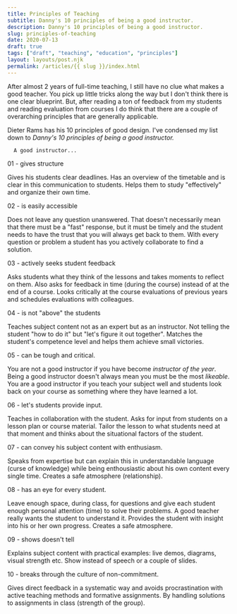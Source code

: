 ```yaml
---
title: Principles of Teaching
subtitle: Danny's 10 principles of being a good instructor.
description: Danny's 10 principles of being a good instructor.
slug: principles-of-teaching
date: 2020-07-13
draft: true
tags: ["draft", "teaching", "education", "principles"]
layout: layouts/post.njk
permalink: /articles/{{ slug }}/index.html
---
```


After almost 2 years of full-time teaching, I still have no clue what makes a good teacher. You pick up little tricks along the way but I don't think there is one clear blueprint. But, after reading a ton of feedback from my students and reading evaluation from courses I do think that there are a couple of overarching principles that are generally applicable.

Dieter Rams has his 10 principles of good design. I've condensed my list down to _Danny's 10 principles of being a good instructor._

```
  A good instructor...
```

01 - gives structure

Gives his students clear deadlines. Has an overview of the timetable and is clear in this communication to students. Helps them to study "effectively" and organize their own time.

02 - is easily accessible

Does not leave any question unanswered. That doesn't necessarily mean that there must be a "fast" response, but it must be timely and the student needs to have the trust that you will always get back to them. With every question or problem a student has you actively collaborate to find a solution.

03 - actively seeks student feedback

Asks students what they think of the lessons and takes moments to reflect on them. Also asks for feedback in time (during the course) instead of at the end of a course. Looks critically at the course evaluations of previous years and schedules evaluations with colleagues.

04 - is not "above" the students

Teaches subject content not as an expert but as an instructor. Not telling the student "how to do it" but "let's figure it out together". Matches the student's competence level and helps them achieve small victories.

05 - can be tough and critical.

You are not a good instructor if you have become _instructor of the year_. Being a good instructor doesn't always mean you must be the most _likeable_. You are a good instructor if you teach your subject well and students look back on your course as something where they have learned a lot.

06 - let's students provide input.

Teaches in collaboration with the student. Asks for input from students on a lesson plan or course material. Tailor the lesson to what students need at that moment and thinks about the situational factors of the student.

07 - can convey his subject content with enthusiasm.

Speaks from expertise but can explain this in understandable language (curse of knowledge) while being enthousiastic about his own content every single time. Creates a safe atmosphere (relationship).

08 - has an eye for every student.

Leave enough space, during class, for questions and give each student enough personal attention (time) to solve their problems. A good teacher really wants the student to understand it. Provides the student with insight into his or her own progress. Creates a safe atmosphere.

09 - shows doesn't tell

Explains subject content with practical examples: live demos, diagrams, visual strength etc. Show instead of speech or a couple of slides.

10 - breaks through the culture of non-commitment.

Gives direct feedback in a systematic way and avoids procrastination with active teaching methods and formative assignments. By handling solutions to assignments in class (strength of the group).
